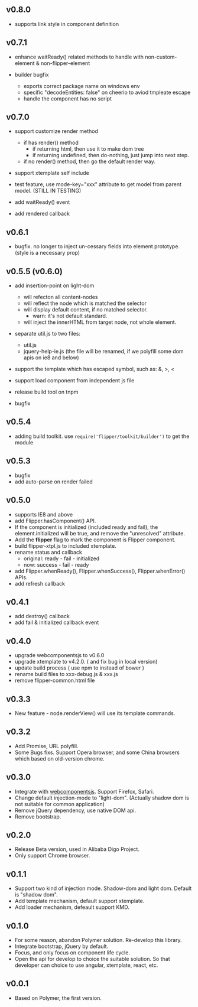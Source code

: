 ## v0.8.0
- supports link style in component definition

## v0.7.1
- enhance waitReady() related methods to handle with non-custom-element & non-flipper-element

- builder bugfix
    - exports correct package name on windows env
    - specific "decodeEntities: false" on cheerio to aviod tmpleate escape
    - handle the component has no script

## v0.7.0
- support customize render method
    - if has render() method
        - if returning html, then use it to make dom tree
        - if returning undefined, then do-nothing, just jump into next step.
    - if no render() method, then go the default render way.

- support xtemplate self include
- test feature, use mode-key="xxx" attribute to get model from parent model. (STILL IN TESTING)
- add waitReady() event
- add rendered callback

## v0.6.1
- bugfix. no longer to  inject un-cessary fields into element prototype. (style is a necessary prop)

## v0.5.5 (v0.6.0)
- add <content> insertion-point on light-dom
    - <content> will refecton all content-nodes
    - <content select="[selector]"></content> will reflect the node which is matched the selector
    - <content select="[selector]" default="..html.."></content> will display default content, if no matched selector.
        * warn: it's not default standard.
    - <content select="[selector]" inner> will inject the innerHTML from target node, not whole element.

- separate util.js to two files:
    - util.js
    - jquery-help-ie.js (the file will be renamed, if we polyfill some dom apis on ie8 and below)

- support the template which has escaped symbol, such as: &, >, <
- support load component from independent js file
- release build tool on tnpm
- bugfix

## v0.5.4
- adding build toolkit. use `require('flipper/toolkit/builder')` to get the module

## v0.5.3
- bugfix
- add auto-parse on render failed

## v0.5.0
- supports IE8 and above
- add Flipper.hasComponent() API.
- If the component is initialized (included ready and fail), the element.initialized will be true, and remove the "unresolved" attribute.
- Add the __flipper__ flag to mark the component is Flipper component.
- build flipper-xtpl.js to included xtemplate.
- rename status and callback
    + original: ready - fail - initialized
    + now: success - fail - ready
- add Flipper.whenReady(), Flipper.whenSuccess(), Flipper.whenError() APIs.
- add refresh callback

## v0.4.1
- add destroy() callback
- add fail & initialized callback event

## v0.4.0
- upgrade webcomponentsjs to v0.6.0
- upgrade xtemplate to v4.2.0. ( and fix bug in local version)
- update build process ( use npm to instead of bower )
- rename build files to xxx-debug.js & xxx.js
- remove flipper-common.html file

## v0.3.3
- New feature - node.renderView() will use its template commands.

## v0.3.2
- Add Promise, URL polyfill.
- Some Bugs fixs. Support Opera browser, and some China browsers which based on old-version chrome.

## v0.3.0
- Integrate with [webcomponentsjs](https://github.com/webcomponents/webcomponentsjs). Support Firefox, Safari.
- Change default injection-mode to "light-dom". (Actually shadow dom is not suitable for common application)
- Remove jQuery dependency, use native DOM api.
- Remove bootstrap.

## v0.2.0
- Release Beta version, used in Alibaba Digo Project.
- Only support Chrome browser.

## v0.1.1
- Support two kind of injection mode. Shadow-dom and light dom. Default is "shadow dom".
- Add template mechanism, default support xtemplate.
- Add loader mechanism, defeault support KMD.

## v0.1.0
- For some reason, abandon Polymer solution. Re-develop this library.
- Integrate bootstrap, jQuery by default.
- Focus, and only focus on component life cycle.
- Open the api for develop to choice the suitable solution. So that developer can choice to use angular, xtemplate, react, etc.

## v0.0.1
- Based on Polymer, the first version.
